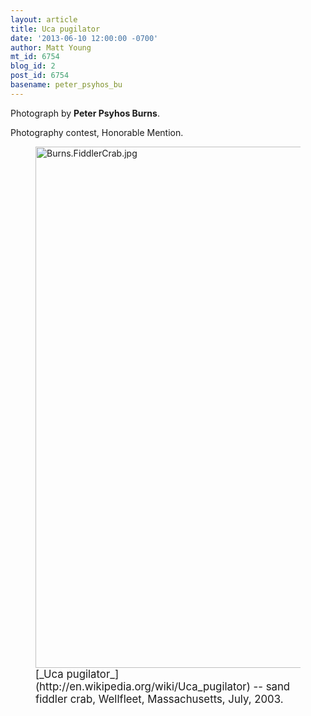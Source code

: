 ```yaml
---
layout: article
title: Uca pugilator
date: '2013-06-10 12:00:00 -0700'
author: Matt Young
mt_id: 6754
blog_id: 2
post_id: 6754
basename: peter_psyhos_bu
---
```

Photograph by **Peter Psyhos Burns**.

Photography contest, Honorable Mention. 

<figure>
<img src="http://pandasthumb.org/Burns.FiddlerCrab.jpg" alt="Burns.FiddlerCrab.jpg" width="600" height="834" />
<figcaption markdown="span">
<big>[_Uca pugilator_](http://en.wikipedia.org/wiki/Uca_pugilator) -- sand fiddler crab, Wellfleet, Massachusetts, July, 2003.</big> 

</figcaption>
</figure>
